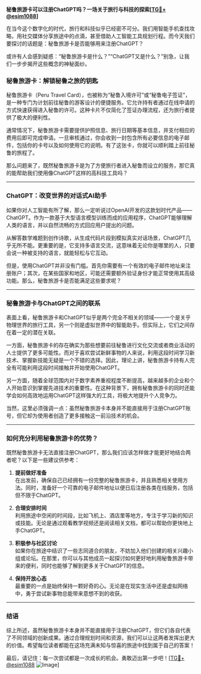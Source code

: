 **秘鲁旅游卡可以注册ChatGPT吗？一场关于旅行与科技的探索[[TG💪+ @esim1088](https://t.me/s/esim1088)]**

在当今这个数字化的时代，旅行和科技似乎已经密不可分。我们用智能手机查找攻略，用社交媒体分享旅途中的点滴，甚至借助人工智能工具规划行程。而今天我们要探讨的话题是：秘鲁旅游卡是否能够用来注册ChatGPT？

或许有人会感到疑惑：“秘鲁旅游卡是什么？”“ChatGPT又是什么？”别急，让我们一步步揭开这些概念的神秘面纱。

### 秘鲁旅游卡：解锁秘鲁之旅的钥匙

秘鲁旅游卡（Peru Travel Card），也被称为“秘鲁入境许可”或“秘鲁电子签证”，是一种专门为计划前往秘鲁的游客设计的便捷服务。它允许持有者通过在线申请的方式快速获得进入秘鲁的许可。这种卡片不仅简化了签证办理流程，还为旅行者提供了极大的便利性。

通常情况下，秘鲁旅游卡需要提供护照信息、旅行日期等基本信息，并支付相应的费用后即可完成申请。一旦审核通过，你会收到一封包含所有必要信息的电子邮件，包括你的卡号以及如何使用它的说明。有了这张卡，你就可以顺利踏上前往秘鲁的旅程了。

那么问题来了，既然秘鲁旅游卡是为了方便旅行者进入秘鲁而设立的服务，那它真的能帮助我们使用像ChatGPT这样的高科技工具吗？

---

### ChatGPT：改变世界的对话式AI助手

如果你对人工智能有所了解，那么一定听说过OpenAI开发的这款划时代产品——ChatGPT。作为一款基于大型语言模型训练而成的应用程序，ChatGPT能够理解人类的语言，并以自然流畅的方式回应用户提出的问题。

从解答数学难题到创作诗歌，从生成代码片段到模拟真实对话场景，ChatGPT几乎无所不能。更重要的是，它支持多语言交流，这意味着无论你是哪里的人，只要会说一种被支持的语言，就能轻松与它互动。

但是，使用ChatGPT并非没有门槛。首先你需要有一个有效的电子邮件地址来注册账户；其次，在某些国家和地区，可能还需要额外验证身份才能正常使用其高级功能。那么，秘鲁旅游卡是否能满足这些要求呢？

---

### 秘鲁旅游卡与ChatGPT之间的联系

表面上看，秘鲁旅游卡和ChatGPT似乎是两个完全不相关的领域——一个是关乎物理世界的旅行工具，另一个则是虚拟世界中的智能助手。但实际上，它们之间存在着一定的潜在关联。

一方面，秘鲁旅游卡的存在确实为那些想要前往秘鲁进行文化交流或者商业活动的人士提供了更多可能性。而对于喜欢尝试新鲜事物的人来说，利用这段时间学习新技术、掌握新技能无疑是一个不错的选择。因此，理论上讲，秘鲁旅游卡持有人完全有可能利用这段时间接触并开始使用ChatGPT。

另一方面，随着全球范围内对于数字素养重视程度不断提高，越来越多的企业和个人开始意识到掌握先进技术的重要性。在这种背景下，拥有秘鲁旅游卡的同时还能学会如何高效地运用ChatGPT这样强大的工具，将极大地提升个人竞争力。

当然，这里必须强调一点：虽然秘鲁旅游卡本身并不能直接用于注册ChatGPT账号，但它却为使用者创造了更多接触这一前沿技术的机会。

---

### 如何充分利用秘鲁旅游卡的优势？

既然秘鲁旅游卡无法直接注册ChatGPT，那么我们应该怎样做才能更好地结合两者呢？以下是一些建议供参考：

1. **提前做好准备**  
   在出发前，确保自己已经拥有一份完整的秘鲁旅游卡，并且熟悉相关使用方法。同时，准备好一个可靠的电子邮件地址以便日后注册各类在线服务，包括但不限于ChatGPT。

2. **合理安排时间**  
   利用旅途中空闲的时间段，比如飞机上、酒店里等地方，专注于学习新的知识或技能。无论是通过观看教学视频还是阅读相关文档，都可以帮助你更快地上手ChatGPT。

3. **积极参与社区讨论**  
   如果你在旅途中结识了一些志同道合的朋友，不妨加入他们创建的相关兴趣小组或论坛。在那里，你可以与其他成员一起探讨如何更好地利用秘鲁旅游卡带来的便利，同时也能够了解到更多关于ChatGPT的信息。

4. **保持开放心态**  
   最重要的一点是始终保持一颗好奇的心。无论是在现实生活中还是虚拟网络中，勇于尝试新事物总能带来意想不到的收获。

---

### 结语

综上所述，虽然秘鲁旅游卡本身并不能直接用于注册ChatGPT，但它们各自代表了不同领域的创新成果。通过合理规划时间和资源，我们可以让这两者发挥出更大的价值。希望每位读者都能在这场充满未知与惊喜的旅途中找到属于自己的答案！

最后，请记住：每一次尝试都是一次成长的机会。勇敢迈出第一步吧！[[TG💪+ @esim1088](https://t.me/s/esim1088) ![Image](https://i.postimg.cc/4NQfJmqS/Snipaste-2025-05-13-00-14-12.png)]